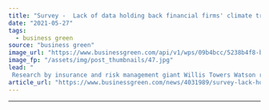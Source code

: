 ```yaml
---
title: "Survey -  Lack of data holding back financial firms' climate transition plans"
date: "2021-05-27"
tags: 
  - business green
source: "business green"
image_url: "https://www.businessgreen.com/api/v1/wps/09b4bcc/5238b4f8-b922-4606-b93e-390b30d2f396/1/iStock-518622281-city-london-185x114.jpg"
image_fp: "/assets/img/post_thumbnails/47.jpg"
lead: "
 Research by insurance and risk management giant Willis Towers Watson reveals financial companies' net zero concerns ..."
article_url: "https://www.businessgreen.com/news/4031989/survey-lack-holding-financial-firms-climate-transition-plans"
---
```


---
